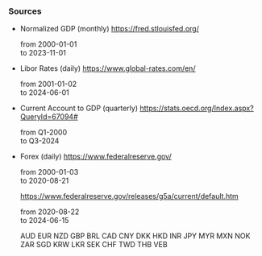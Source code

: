 ### Sources

* Normalized GDP (monthly)
    https://fred.stlouisfed.org/
  
    from 2000-01-01  
    to 2023-11-01

* Libor Rates (daily)
    https://www.global-rates.com/en/
  
    from 2001-01-02  
		to 2024-06-01

* Current Account to GDP (quarterly)
    https://stats.oecd.org/Index.aspx?QueryId=67094#
  
    from Q1-2000  
		to Q3-2024

* Forex (daily)
		https://www.federalreserve.gov/
  
    from 2000-01-03  
		to 2020-08-21
  
    https://www.federalreserve.gov/releases/g5a/current/default.htm
  
    from 2020-08-22  
		to 2024-06-15
  
    AUD	EUR	NZD	GBP	BRL	CAD	CNY	DKK	HKD	INR	JPY	MYR	MXN	NOK	ZAR	SGD	KRW	LKR	SEK	CHF	TWD	THB	VEB
